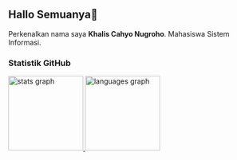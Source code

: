 ## Hallo Semuanya👋

Perkenalkan nama saya **Khalis Cahyo Nugroho**. Mahasiswa Sistem Informasi.

### Statistik GitHub

<p align="left">
  <a href="https://github.com/KhalisNugroho">
      <img src="https://github-readme-stats.vercel.app/api?username=khalisnugroho&hide_title=false&hide_rank=false&show_icons=true&include_all_commits=true&count_private=true&disable_animations=false&theme=dracula&locale=en&hide_border=false"
        height="150"
        alt="stats graph"
      />
      <img
        src="https://github-readme-stats.vercel.app/api/top-langs?username=khalisnugroho&locale=en&hide_title=false&layout=compact&card_width=320&langs_count=5&theme=dracula&hide_border=false"
        height="150"
        alt="languages graph"
      />
    </p>
